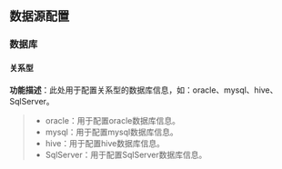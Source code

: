 ##  数据源配置
###  数据库
#### 关系型
**功能描述**：此处用于配置关系型的数据库信息，如：oracle、mysql、hive、SqlServer。
>- oracle：用于配置oracle数据库信息。
>- mysql：用于配置mysql数据库信息。
>- hive：用于配置hive数据库信息。
>- SqlServer：用于配置SqlServer数据库信息。